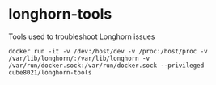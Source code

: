 # longhorn-tools
Tools used to troubleshoot Longhorn issues

```
docker run -it -v /dev:/host/dev -v /proc:/host/proc -v /var/lib/longhorn/:/var/lib/longhorn -v /var/run/docker.sock:/var/run/docker.sock --privileged cube8021/longhorn-tools
```
